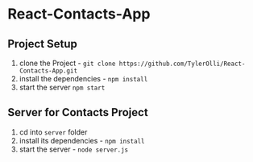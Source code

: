 # React-Contacts-App

## Project Setup

1. clone the Project - `git clone https://github.com/TylerOlli/React-Contacts-App.git`
2. install the dependencies - `npm install`
3. start the server `npm start`

## Server for Contacts Project

1. cd into `server` folder
2. install its dependencies - `npm install`
3. start the server - `node server.js`
